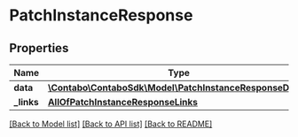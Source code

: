 # PatchInstanceResponse

## Properties
Name | Type | Description | Notes
------------ | ------------- | ------------- | -------------
**data** | [**\Contabo\ContaboSdk\Model\PatchInstanceResponseData[]**](PatchInstanceResponseData.md) |  | 
**_links** | [**AllOfPatchInstanceResponseLinks**](AllOfPatchInstanceResponseLinks.md) |  | 

[[Back to Model list]](../../README.md#documentation-for-models) [[Back to API list]](../../README.md#documentation-for-api-endpoints) [[Back to README]](../../README.md)

